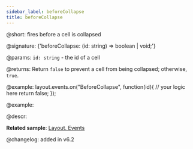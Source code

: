 ```yaml
---
sidebar_label: beforeCollapse
title: beforeCollapse
---          
```


@short: fires before a cell is collapsed

@signature: {'beforeCollapse: (id: string) => boolean | void;'}

@params:
`id: string` - the id of a cell

@returns:
Return `false` to prevent a cell from being collapsed; otherwise, `true`.

@example:
layout.events.on("BeforeCollapse", function(id){
	// your logic here
    return false;
});

@example:

@descr:

**Related sample**: [Layout. Events](https://snippet.dhtmlx.com/fyxw0map)

@changelog:
added in v6.2
